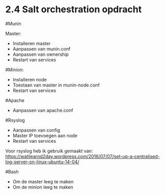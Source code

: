 # 2.4 Salt orchestration opdracht

#Munin

Master:
-	Installeren master
-	Aanpassen van munin.conf
-	Aanpassen van ownership
-	Restart van services

#Minion:
-	Installeren node
-	Toestaan van master in munin-node.conf
-	Restart van services

#Apache
-	Aanpassen van apache.conf

#Rsyslog
-	Aanpassen van config
-	Master IP toevoegen aan node
-	Restart van services

Voor rsyslog heb ik gebruik gemaakt van: https://watilearnd2day.wordpress.com/2016/07/07/set-up-a-centralised-log-server-on-linux-ubuntu-14-04/

#Bash

-	Om de master leeg te maken
-	Om de minion leeg te maken
